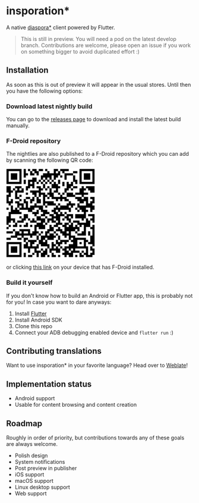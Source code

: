 # insporation\*

A native [diaspora\*](https://diasporafoundation.org) client powered by Flutter.

> This is still in preview. You will need a pod on the latest develop branch. Contributions are welcome, please open an issue if you work on something bigger to avoid duplicated effort :)

## Installation

As soon as this is out of preview it will appear in the usual stores. Until then you have the following options:

### Download latest nightly build

You can go to the [releases page](https://github.com/jhass/insporation/releases) to download and install the latest build manually.

### F-Droid repository

The nightlies are also published to a F-Droid repository which you can add by scanning the following QR code:

![](fdroid-repository.png)

or clicking [this link](https://jhass.github.io/insporation/fdroid/repo?fingerprint=EC792A58B39DF9FBB466FB100E30E3842F229FDBC6E28D32C417F6A5B30ECCAE) on your device that has F-Droid installed.

### Build it yourself

If you don't know how to build an Android or Flutter app, this is probably not for you!
In case you want to dare anyways:

1. Install [Flutter](https://flutter.dev)
2. Install Android SDK
3. Clone this repo
4. Connect your ADB debugging enabled device and `flutter run` :)

## Contributing translations

Want to use insporation\* in your favorite language? Head over to [Weblate](https://hosted.weblate.org/engage/insporation/)!

## Implementation status

* Android support
* Usable for content browsing and content creation

## Roadmap

Roughly in order of priority, but contributions towards any of these goals are always welcome.

* Polish design
* System notifications
* Post preview in publisher
* iOS support
* macOS support
* Linux desktop support
* Web support
